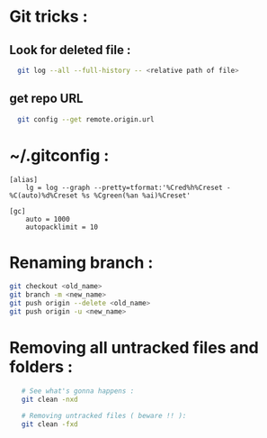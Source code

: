 # Git tricks : 

## Look for deleted file :

```bash
  git log --all --full-history -- <relative path of file>
```

## get repo URL

```bash
  git config --get remote.origin.url
```


# ~/.gitconfig :
```
[alias]
    lg = log --graph --pretty=tformat:'%Cred%h%Creset -%C(auto)%d%Creset %s %Cgreen(%an %ai)%Creset'

[gc]
    auto = 1000
    autopacklimit = 10
```

# Renaming branch :
```bash
git checkout <old_name>
git branch -m <new_name>
git push origin --delete <old_name>
git push origin -u <new_name>
```

# Removing all untracked files and folders : 

```bash
   # See what's gonna happens :
   git clean -nxd

   # Removing untracked files ( beware !! ): 
   git clean -fxd
```

